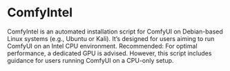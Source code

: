 # ComfyIntel
ComfyIntel is an automated installation script for ComfyUI on Debian-based Linux systems (e.g., Ubuntu or Kali). It’s designed for users aiming to run ComfyUI on an Intel CPU environment. Recommended: For optimal performance, a dedicated GPU is advised. However, this script includes guidance for users running ComfyUI on a CPU-only setup.
